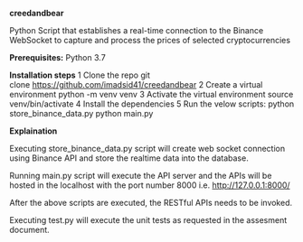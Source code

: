 **creedandbear**

Python Script that establishes a real-time connection to the Binance WebSocket to capture and process the prices of selected cryptocurrencies

**Prerequisites:**
Python 3.7

**Installation steps**
	1	Clone the repo git clone https://github.com/imadsid41/creedandbear
	2	Create a virtual environment python -m venv venv
	3	Activate the virtual environment source venv/bin/activate
	4	Install the dependencies
	5	Run the velow scripts: python store_binance_data.py python main.py

**Explaination**

Executing store_binance_data.py script will create web socket connection using Binance API and store the realtime data into the database.

Running main.py script will execute the API server and the APIs will be hosted in the localhost with the port number 8000 i.e. http://127.0.0.1:8000/

After the above scripts are executed, the RESTful APIs needs to be invoked.

Executing test.py will execute the unit tests as requested in the assesment document.
